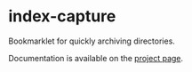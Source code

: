 # index-capture

Bookmarklet for quickly archiving directories.

Documentation is available on the <a href="http://jnu.github.com/index-scraper/">project page</a>.
